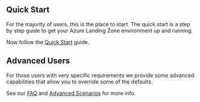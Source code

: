 <!-- markdownlint-disable first-line-h1 -->
## Quick Start

For the majority of users, this is the place to start. The quick start is a step by step guide to get your Azure Landing Zone environment up and running.

Now follow the [Quick Start][wiki_quick_start] guide.

## Advanced Users

For those users with very specific requirements we provide some advanced capabilities that allow you to override some of the defaults.

See our [FAQ][wiki_frequently_asked_questions] and [Advanced Scenarios][wiki_advanced_scenarios] for more info.

[//]: # "************************"
[//]: # "INSERT LINK LABELS BELOW"
[//]: # "************************"

[wiki_quick_start]:                                                  %5BUser-Guide%5D-Quick-Start "Wiki - Quick start"
[wiki_advanced_scenarios]:             %5BUser-Guide%5D-Advanced-Scenarios "Wiki - Advanced Scenarios"
[wiki_frequently_asked_questions]:                               %5BUser-Guide%5D-FAQ "Wiki - FAQ"
